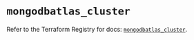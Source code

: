 # `mongodbatlas_cluster`

Refer to the Terraform Registry for docs: [`mongodbatlas_cluster`](https://registry.terraform.io/providers/mongodb/mongodbatlas/1.17.0/docs/resources/cluster).
